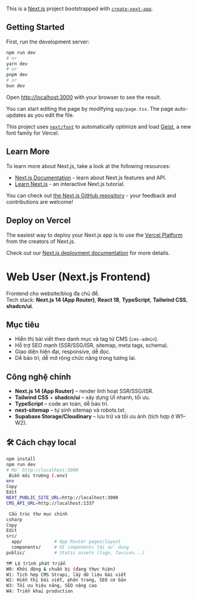 This is a [Next.js](https://nextjs.org) project bootstrapped with [`create-next-app`](https://nextjs.org/docs/app/api-reference/cli/create-next-app).

## Getting Started

First, run the development server:

```bash
npm run dev
# or
yarn dev
# or
pnpm dev
# or
bun dev
```

Open [http://localhost:3000](http://localhost:3000) with your browser to see the result.

You can start editing the page by modifying `app/page.tsx`. The page auto-updates as you edit the file.

This project uses [`next/font`](https://nextjs.org/docs/app/building-your-application/optimizing/fonts) to automatically optimize and load [Geist](https://vercel.com/font), a new font family for Vercel.

## Learn More

To learn more about Next.js, take a look at the following resources:

- [Next.js Documentation](https://nextjs.org/docs) - learn about Next.js features and API.
- [Learn Next.js](https://nextjs.org/learn) - an interactive Next.js tutorial.

You can check out [the Next.js GitHub repository](https://github.com/vercel/next.js) - your feedback and contributions are welcome!

## Deploy on Vercel

The easiest way to deploy your Next.js app is to use the [Vercel Platform](https://vercel.com/new?utm_medium=default-template&filter=next.js&utm_source=create-next-app&utm_campaign=create-next-app-readme) from the creators of Next.js.

Check out our [Next.js deployment documentation](https://nextjs.org/docs/app/building-your-application/deploying) for more details.

# Web User (Next.js Frontend)

Frontend cho website/blog đa chủ đề.  
Tech stack: **Next.js 14 (App Router)**, **React 18**, **TypeScript**, **Tailwind CSS**, **shadcn/ui**.

## Mục tiêu
- Hiển thị bài viết theo danh mục và tag từ CMS (`cms-admin`).
- Hỗ trợ SEO mạnh (SSR/SSG/ISR, sitemap, meta tags, schema).
- Giao diện hiện đại, responsive, dễ đọc.
- Dễ bảo trì, dễ mở rộng chức năng trong tương lai.

## Công nghệ chính
- **Next.js 14 (App Router)** – render linh hoạt SSR/SSG/ISR.
- **Tailwind CSS** + **shadcn/ui** – xây dựng UI nhanh, tối ưu.
- **TypeScript** – code an toàn, dễ bảo trì.
- **next-sitemap** – tự sinh sitemap và robots.txt.
- **Supabase Storage/Cloudinary** – lưu trữ và tối ưu ảnh (tích hợp ở W1–W2).

## 🛠 Cách chạy local
```bash
npm install
npm run dev
# Mở http://localhost:3000
 Biến môi trường (.env)
env
Copy
Edit
NEXT_PUBLIC_SITE_URL=http://localhost:3000
CMS_API_URL=http://localhost:1337

 Cấu trúc thư mục chính
csharp
Copy
Edit
src/
  app/            # App Router pages/layout
  components/     # UI components tái sử dụng
public/           # Static assets (logo, favicon...)

🗺 Lộ trình phát triển
W0: Khởi động & chuẩn bị (đang thực hiện)
W1: Tích hợp CMS Strapi, lấy dữ liệu bài viết
W2: Hiển thị bài viết, phân trang, SEO cơ bản
W3: Tối ưu hiệu năng, SEO nâng cao
W4: Triển khai production
